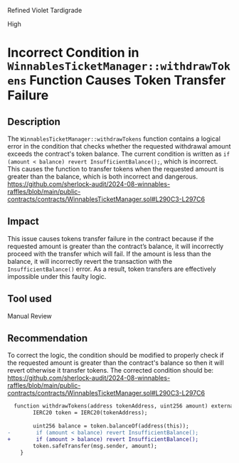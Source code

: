 Refined Violet Tardigrade

High

# Incorrect Condition in `WinnablesTicketManager::withdrawTokens` Function Causes Token Transfer Failure

## Description

The `WinnablesTicketManager::withdrawTokens` function contains a logical error in the condition that checks whether the requested withdrawal amount exceeds the contract's token balance. The current condition is written as `if (amount < balance) revert InsufficientBalance();`, which is incorrect. This causes the function to transfer tokens when the requested amount is greater than the balance, which is both incorrect and dangerous.
https://github.com/sherlock-audit/2024-08-winnables-raffles/blob/main/public-contracts/contracts/WinnablesTicketManager.sol#L290C3-L297C6

## Impact

This issue causes tokens transfer failure in the contract because if the requested amount is greater than the contract’s balance, it will incorrectly proceed with the transfer which will fail. If the amount is less than the balance, it will incorrectly revert the transaction with the `InsufficientBalance()` error. As a result, token transfers are effectively impossible under this faulty logic. 

## Tool used

Manual Review

## Recommendation

To correct the logic, the condition should be modified to properly check if the requested amount is greater than the contract's balance so then it will revert otherwise it transfer tokens. The corrected condition should be:
https://github.com/sherlock-audit/2024-08-winnables-raffles/blob/main/public-contracts/contracts/WinnablesTicketManager.sol#L290C3-L297C6
```diff
  function withdrawTokens(address tokenAddress, uint256 amount) external onlyRole(0) {
        IERC20 token = IERC20(tokenAddress);
      
        uint256 balance = token.balanceOf(address(this));
-        if (amount < balance) revert InsufficientBalance();
+        if (amount > balance) revert InsufficientBalance();
        token.safeTransfer(msg.sender, amount);
    }
```